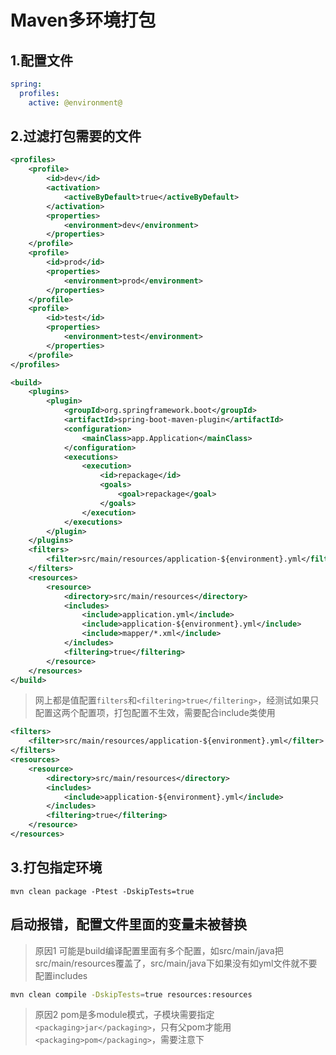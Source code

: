 # Maven多环境打包

## 1.配置文件

```yaml
spring:
  profiles:
    active: @environment@
```

## 2.过滤打包需要的文件

```xml
<profiles>
    <profile>
        <id>dev</id>
        <activation>
            <activeByDefault>true</activeByDefault>
        </activation>
        <properties>
            <environment>dev</environment>
        </properties>
    </profile>
    <profile>
        <id>prod</id>
        <properties>
            <environment>prod</environment>
        </properties>
    </profile>
    <profile>
        <id>test</id>
        <properties>
            <environment>test</environment>
        </properties>
    </profile>
</profiles>

<build>
    <plugins>
        <plugin>
            <groupId>org.springframework.boot</groupId>
            <artifactId>spring-boot-maven-plugin</artifactId>
            <configuration>
                <mainClass>app.Application</mainClass>
            </configuration>
            <executions>
                <execution>
                    <id>repackage</id>
                    <goals>
                        <goal>repackage</goal>
                    </goals>
                </execution>
            </executions>
        </plugin>
    </plugins>
    <filters>
        <filter>src/main/resources/application-${environment}.yml</filter>
    </filters>
    <resources>
        <resource>
            <directory>src/main/resources</directory>
            <includes>
                <include>application.yml</include>
                <include>application-${environment}.yml</include>
                <include>mapper/*.xml</include>
            </includes>
            <filtering>true</filtering>
        </resource>
    </resources>
</build>
```

> 网上都是值配置`filters`和`<filtering>true</filtering>`，经测试如果只配置这两个配置项，打包配置不生效，需要配合include类使用

```xml
<filters>
    <filter>src/main/resources/application-${environment}.yml</filter>
</filters>
<resources>
    <resource>
        <directory>src/main/resources</directory>
        <includes>
            <include>application-${environment}.yml</include>
        </includes>
        <filtering>true</filtering>
    </resource>
</resources>
```

## 3.打包指定环境

```shell
mvn clean package -Ptest -DskipTests=true
```

## 启动报错，配置文件里面的变量未被替换

> 原因1 可能是build编译配置里面有多个配置，如src/main/java把src/main/resources覆盖了，src/main/java下如果没有如yml文件就不要配置includes

```sh
mvn clean compile -DskipTests=true resources:resources
```

> 原因2 pom是多module模式，子模块需要指定`<packaging>jar</packaging>`，只有父pom才能用`<packaging>pom</packaging>`，需要注意下

